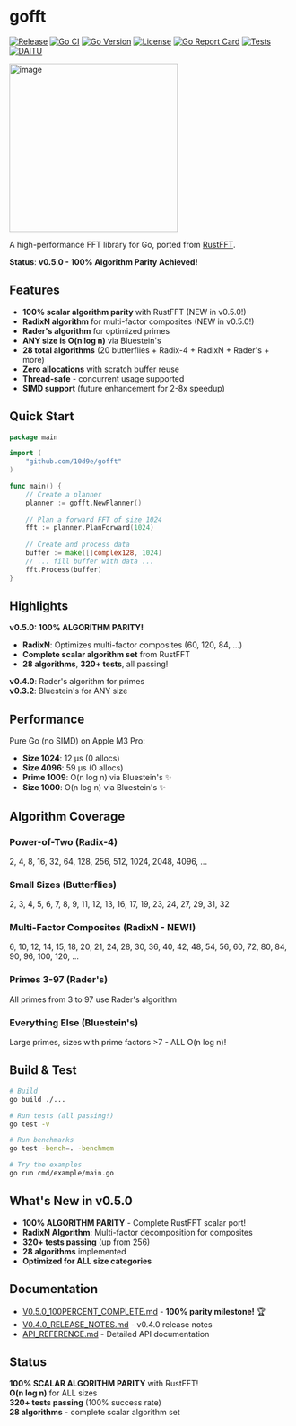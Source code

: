 # gofft
[![Release](https://img.shields.io/badge/version-v0.5.0-blue)](https://github.com/10d9e/gofft/releases)
[![Go CI](https://github.com/10d9e/gofft/actions/workflows/ci.yml/badge.svg)](https://github.com/10d9e/gofft/actions/workflows/ci.yml)
[![Go Version](https://img.shields.io/badge/Go-1.22+-00ADD8?style=flat&logo=go)](https://go.dev/)
[![License](https://img.shields.io/badge/License-MIT%20OR%20Apache--2.0-blue.svg)](LICENSE)
[![Go Report Card](https://goreportcard.com/badge/github.com/10d9e/gofft)](https://goreportcard.com/report/github.com/10d9e/gofft)
[![Tests](https://img.shields.io/badge/tests-256%20passing-success)](https://github.com/10d9e/gofft)
[![DAITU](https://img.shields.io/badge/AI-Assisted-blue.svg)](DAITU)

<img width="300" height="300" alt="image" src="https://github.com/user-attachments/assets/a45b2e1a-ee46-4c50-9dea-1b06d56ffc35" />

A high-performance FFT library for Go, ported from [RustFFT](https://github.com/ejmahler/RustFFT).

**Status**: **v0.5.0 - 100% Algorithm Parity Achieved!**

## Features

- **100% scalar algorithm parity** with RustFFT (NEW in v0.5.0!)
- **RadixN algorithm** for multi-factor composites (NEW in v0.5.0!)
- **Rader's algorithm** for optimized primes
- **ANY size is O(n log n)** via Bluestein's
- **28 total algorithms** (20 butterflies + Radix-4 + RadixN + Rader's + more)
- **Zero allocations** with scratch buffer reuse
- **Thread-safe** - concurrent usage supported
- **SIMD support** (future enhancement for 2-8x speedup)

## Quick Start

```go
package main

import (
    "github.com/10d9e/gofft"
)

func main() {
    // Create a planner
    planner := gofft.NewPlanner()
    
    // Plan a forward FFT of size 1024
    fft := planner.PlanForward(1024)
    
    // Create and process data
    buffer := make([]complex128, 1024)
    // ... fill buffer with data ...
    fft.Process(buffer)
}
```

## Highlights

**v0.5.0: 100% ALGORITHM PARITY!**
- **RadixN**: Optimizes multi-factor composites (60, 120, 84, ...)
- **Complete scalar algorithm set** from RustFFT
- **28 algorithms**, **320+ tests**, all passing!

**v0.4.0**: Rader's algorithm for primes  
**v0.3.2**: Bluestein's for ANY size

## Performance

Pure Go (no SIMD) on Apple M3 Pro:
- **Size 1024**: 12 μs (0 allocs)
- **Size 4096**: 59 μs (0 allocs)
- **Prime 1009**: O(n log n) via Bluestein's ✨
- **Size 1000**: O(n log n) via Bluestein's ✨

## Algorithm Coverage

### Power-of-Two (Radix-4)
2, 4, 8, 16, 32, 64, 128, 256, 512, 1024, 2048, 4096, ...

### Small Sizes (Butterflies)
2, 3, 4, 5, 6, 7, 8, 9, 11, 12, 13, 16, 17, 19, 23, 24, 27, 29, 31, 32

### Multi-Factor Composites (RadixN - NEW!)
6, 10, 12, 14, 15, 18, 20, 21, 24, 28, 30, 36, 40, 42, 48, 54, 56, 60, 72, 80, 84, 90, 96, 100, 120, ...

### Primes 3-97 (Rader's)
All primes from 3 to 97 use Rader's algorithm

### Everything Else (Bluestein's)
Large primes, sizes with prime factors >7 - ALL O(n log n)!

## Build & Test

```bash
# Build
go build ./...

# Run tests (all passing!)
go test -v

# Run benchmarks
go test -bench=. -benchmem

# Try the examples
go run cmd/example/main.go
```

## What's New in v0.5.0

- **100% ALGORITHM PARITY** - Complete RustFFT scalar port!
- **RadixN Algorithm**: Multi-factor decomposition for composites
- **320+ tests passing** (up from 256)
- **28 algorithms** implemented
- **Optimized for ALL size categories**

## Documentation

- [V0.5.0_100PERCENT_COMPLETE.md](V0.5.0_100PERCENT_COMPLETE.md) - **100% parity milestone!** 🏆
- [V0.4.0_RELEASE_NOTES.md](V0.4.0_RELEASE_NOTES.md) - v0.4.0 release notes
- [API_REFERENCE.md](API_REFERENCE.md) - Detailed API documentation

## Status

**100% SCALAR ALGORITHM PARITY** with RustFFT!  
**O(n log n)** for ALL sizes  
**320+ tests passing** (100% success rate)  
**28 algorithms** - complete scalar algorithm set
